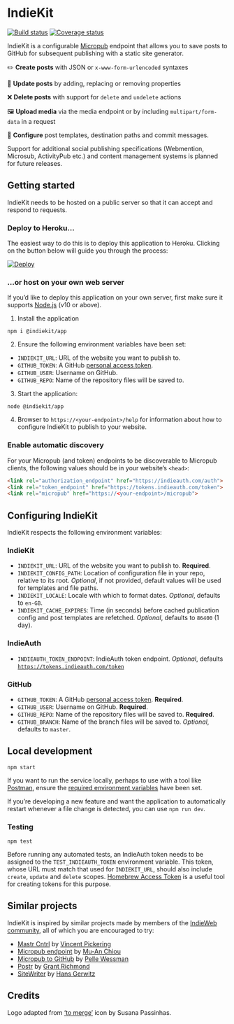 # IndieKit

[![Build status](https://github.com/paulrobertlloyd/indiekit/workflows/build/badge.svg)](https://github.com/paulrobertlloyd/indiekit/actions) [![Coverage status](https://coveralls.io/repos/github/paulrobertlloyd/indiekit/badge.svg?branch=master)](https://coveralls.io/github/paulrobertlloyd/indiekit?branch=master)

IndieKit is a configurable [Micropub](https://www.w3.org/TR/micropub/) endpoint that allows you to save posts to GitHub for subsequent publishing with a static site generator.

✏️ **Create posts** with JSON or `x-www-form-urlencoded` syntaxes

🔄 **Update posts** by adding, replacing or removing properties

❌ **Delete posts** with support for `delete` and `undelete` actions

🖼 **Upload media** via the media endpoint or by including `multipart/form-data` in a request

🌈 **Configure** post templates, destination paths and commit messages.

Support for additional social publishing specifications (Webmention, Microsub, ActivityPub etc.) and content management systems is planned for future releases.

## Getting started

IndieKit needs to be hosted on a public server so that it can accept and respond to requests.

### Deploy to Heroku…

The easiest way to do this is to deploy this application to Heroku. Clicking on the button below will guide you through the process:

[![Deploy](https://www.herokucdn.com/deploy/button.svg)](https://heroku.com/deploy?template=https://github.com/paulrobertlloyd/indiekit)

### …or host on your own web server

If you’d like to deploy this application on your own server, first make sure it supports [Node.js](https://nodejs.org) (v10 or above).

1. Install the application

  ```
  npm i @indiekit/app
  ```

2. Ensure the following environment variables have been set:

  * `INDIEKIT_URL`: URL of the website you want to publish to.
  * `GITHUB_TOKEN`: A GitHub [personal access token](https://github.com/settings/tokens).
  * `GITHUB_USER`: Username on GitHub.
  * `GITHUB_REPO`: Name of the repository files will be saved to.

3. Start the application:

  ```
  node @indiekit/app
  ```

4. Browser to `https://<your-endpoint>/help` for information about how to configure IndieKit to publish to your website.

### Enable automatic discovery

For your Micropub (and token) endpoints to be discoverable to Micropub clients, the following values should be in your website’s `<head>`:

```html
<link rel="authorization_endpoint" href="https://indieauth.com/auth">
<link rel="token_endpoint" href="https://tokens.indieauth.com/token">
<link rel="micropub" href="https://<your-endpoint>/micropub">
```

## Configuring IndieKit

IndieKit respects the following environment variables:

### IndieKit
* `INDIEKIT_URL`: URL of the website you want to publish to. **Required**.
* `INDIEKIT_CONFIG_PATH`: Location of configuration file in your repo, relative to its root. *Optional*, if not provided, default values will be used for templates and file paths.
* `INDIEKIT_LOCALE`: Locale with which to format dates. *Optional*, defaults to `en-GB`.
* `INDIEKIT_CACHE_EXPIRES`: Time (in seconds) before cached publication config and post templates are refetched. *Optional*, defaults to `86400` (1 day).

### IndieAuth
* `INDIEAUTH_TOKEN_ENDPOINT`: IndieAuth token endpoint. *Optional*, defaults [`https://tokens.indieauth.com/token`](https://tokens.indieauth.com/token)

### GitHub
* `GITHUB_TOKEN`: A GitHub [personal access token](https://github.com/settings/tokens). **Required**.
* `GITHUB_USER`: Username on GitHub. **Required**.
* `GITHUB_REPO`: Name of the repository files will be saved to. **Required**.
* `GITHUB_BRANCH`: Name of the branch files will be saved to. *Optional*, defaults to `master`.

## Local development

```
npm start
```

If you want to run the service locally, perhaps to use with a tool like [Postman](https://www.getpostman.com/), ensure the [required environment variables](https://paulrobertlloyd.github.io/indiekit/deploy) have been set.

If you’re developing a new feature and want the application to automatically restart whenever a file change is detected, you can use `npm run dev`.

### Testing

```
npm test
```

Before running any automated tests, an IndieAuth token needs to be assigned to the `TEST_INDIEAUTH_TOKEN` environment variable. This token, whose URL must match that used for `INDIEKIT_URL`, should also include `create`, `update` and `delete` scopes. [Homebrew Access Token](https://gimme-a-token.5eb.nl) is a useful tool for creating tokens for this purpose.

## Similar projects

IndieKit is inspired by similar projects made by members of the [IndieWeb community](https://indieweb.org), all of which you are encouraged to try:

* [Mastr Cntrl](https://github.com/vipickering/mastr-cntrl) by [Vincent Pickering](https://vincentp.me)
* [Micropub endpoint](https://github.com/muan/micropub-endpoint) by [Mu-An Chiou](https://muan.co)
* [Micropub to GitHub](https://github.com/voxpelli/webpage-micropub-to-github) by [Pelle Wessman](https://kodfabrik.se)
* [Postr](https://github.com/grantcodes/postr) by [Grant Richmond](https://grant.codes)
* [SiteWriter](https://github.com/gerwitz/sitewriter) by [Hans Gerwitz](https://hans.gerwitz.com)

## Credits

Logo adapted from [‘to merge’](https://www.toicon.com/icons/afiado_merge) icon by Susana Passinhas.
